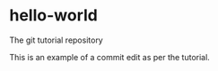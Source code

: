 # hello-world
The git tutorial repository

This is an example of a commit edit as per the tutorial.
